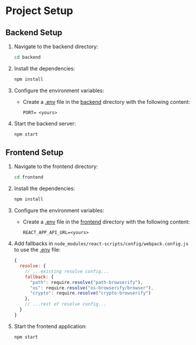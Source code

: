 # Project Setup

## Backend Setup

1. Navigate to the backend directory:
    ```sh
    cd backend
    ```

2. Install the dependencies:
    ```sh
    npm install
    ```

3. Configure the environment variables:
    - Create a [.env](http://_vscodecontentref_/0) file in the [backend](http://_vscodecontentref_/1) directory with the following content:
        ```
        PORT= <yours>
        ```

4. Start the backend server:
    ```sh
    npm start
    ```

## Frontend Setup

1. Navigate to the frontend directory:
    ```sh
    cd frontend
    ```

2. Install the dependencies:
    ```sh
    npm install
    ```

3. Configure the environment variables:
    - Create a [.env](http://_vscodecontentref_/2) file in the [frontend](http://_vscodecontentref_/3) directory with the following content:
        ```
        REACT_APP_API_URL=<yours>
        ```

4. Add fallbacks in `node_modules/react-scripts/config/webpack.config.js` to use the [.env](http://_vscodecontentref_/4) file:
    ```js
    {
      resolve: {
        // ...existing resolve config...
        fallback: {
          "path": require.resolve("path-browserify"),
          "os": require.resolve("os-browserify/browser"),
          "crypto": require.resolve("crypto-browserify")
        },
        // ...rest of resolve config...
      }
    }
    ```

5. Start the frontend application:
    ```sh
    npm start
    ```
